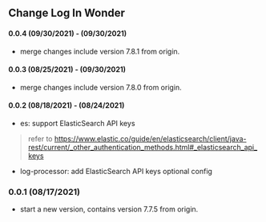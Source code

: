 ## Change Log In Wonder

#### 0.0.4 (09/30/2021) - (09/30/2021)
* merge changes include version 7.8.1 from origin.

#### 0.0.3 (08/25/2021) - (09/30/2021)
* merge changes include version 7.8.0 from origin.

#### 0.0.2 (08/18/2021) - (08/24/2021)

* es: support ElasticSearch API keys
> refer to https://www.elastic.co/guide/en/elasticsearch/client/java-rest/current/_other_authentication_methods.html#_elasticsearch_api_keys
* log-processor: add ElasticSearch API keys optional config

### 0.0.1 (08/17/2021)

* start a new version, contains version 7.7.5 from origin. 
